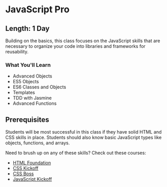 JavaScript Pro
=======

## Length: 1 Day

Building on the basics, this class focuses on the JavaScript skills that are necessary to organize your code into libraries and frameworks for reusability.

### What You'll Learn

* Advanced Objects
* ES5 Objects
* ES6 Classes and Objects
* Templates
* TDD with Jasmine
* Advanced Functions

## Prerequisites
Students will be most successful in this class if they have solid HTML and CSS skills in place. Students should also know basic JavaScript types like objects, functions, and arrays.

Need to brush up on any of these skills? Check out these courses:

* [HTML Foundation](#/info/html5-foundation)
* [CSS Kickoff](#/info/css-kickoff)
* [CSS Boss](#/info/css-boss)
* [JavaScript Kickoff](#/info/javascript-kickoff)
